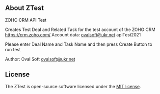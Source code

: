 ## About ZTest

ZOHO CRM API Test	

Creates Test Deal and Related Task for the test account of the ZOHO CRM https://crm.zoho.com/
Account data: ovalsoft@ukr.net apiTest2021

Please enter Deal Name and Task Name and then press Create Button to run test

Author: Oval Soft ovalsoft@ukr.net

## License

The ZTest is open-source software licensed under the [MIT license](https://opensource.org/licenses/MIT).
